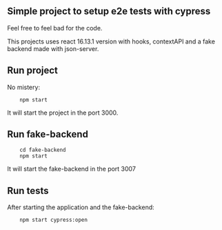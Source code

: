 ## Simple project to setup e2e tests with cypress

Feel free to feel bad for the code.

This projects uses react 16.13.1 version with hooks, contextAPI and a fake backend made with json-server.

## Run project

No mistery:
```
    npm start
```

It will start the project in the port 3000.

## Run fake-backend

```
    cd fake-backend
    npm start
```

It will start the fake-backend in the port 3007

## Run tests

After starting the application and the fake-backend:

```
    npm start cypress:open
```